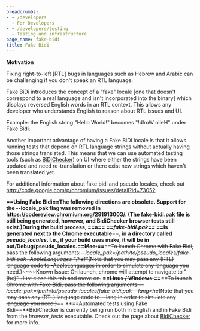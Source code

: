 ```yaml
---
breadcrumbs:
- - /developers
  - For Developers
- - /developers/testing
  - Testing and infrastructure
page_name: fake-bidi
title: Fake Bidi
---
```


**Motivation**

Fixing right-to-left \[RTL\] bugs in languages such as Hebrew and Arabic can be
challenging if you don't speak an RTL language.

Fake BiDi introduces the concept of a "fake" locale \[one that doesn't
correspond to a real language and isn't incorporated into the binary\] which
displays reversed English words in an RTL context. This allows any developer who
understands English to reason about RTL issues and UI.

Example: the English string "Hello World!" becomes "!dlroW olleH" under Fake
Bidi.

Another important advantage of having a Fake BiDi locale is that it allows
running tests that depend on RTL language strings without actually having those
strings translated. This means that we can use automated testing tools (such as
[BiDiChecker](/system/errors/NodeNotFound)) on UI where either the strings have
been updated and need re-translation or there exist new strings which haven't
been translated yet.

For additional information about fake bidi and pseudo locales, check out
<http://code.google.com/p/chromium/issues/detail?id=73052>

**==Using Fake Bidi==The following directions are obsolete. Support for the --locale_pak flag was removed in https://codereview.chromium.org/291913003/. (The fake-bidi.pak file is still being generated, however, and BidiChecker browser tests still exist.)**During the build process, ==a== *==fake-bidi.pak==* ==is generated next to the Chrome executable==, in a directory called *pseudo_locales*. I.e., if your build uses make, it will be in out/Debug/pseudo_locales.**==~~Mac:~~==**==~~To launch Chrome with Fake Bidi, pass the following arguments:~~~~*--locale_pak=/path/to/pseudo_locales/fake-bidi.pak -AppleLanguages "(he)"*~~~~(Note that you may pass any (RTL) language code to -AppleLanguages in order to simulate any language you need.)~~~~Known Issue: On launch, chrome will attempt to navigate to "(he)". Just close this tab and move on.~~
**==~~Linux / Windows:~~==**==~~To launch Chrome with Fake Bidi, pass the
following arguments:~~~~*--locale_pak=/path/to/pseudo_locales/fake-bidi.pak
--lang=he*~~~~(Note that you may pass any (RTL) language code to --lang in order
to simulate any language you need.)~~==
**==Automated tests using Fake Bidi==**BidiChecker is currently being run both
in English and in Fake Bidi from the *browser_tests* executable. Check out the
page about [BidiChecker](/system/errors/NodeNotFound) for more info.